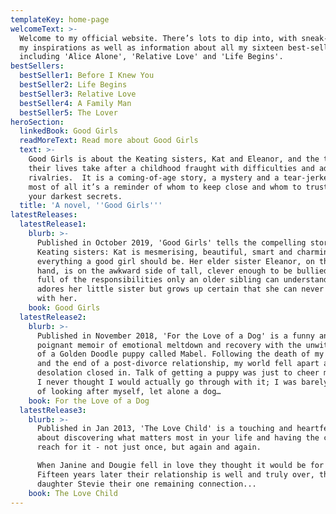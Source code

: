```yaml
---
templateKey: home-page
welcomeText: >-
  Welcome to my official website. There’s lots to dip into, with sneak-peeks at
  my inspirations as well as information about all my sixteen best-sellers,
  including 'Alice Alone', 'Relative Love' and 'Life Begins'.
bestSellers:
  bestSeller1: Before I Knew You
  bestSeller2: Life Begins
  bestSeller3: Relative Love
  bestSeller4: A Family Man
  bestSeller5: The Lover
heroSection:
  linkedBook: Good Girls
  readMoreText: Read more about Good Girls
  text: >-
    Good Girls is about the Keating sisters, Kat and Eleanor, and the turns
    their lives take after a childhood fraught with difficulties and adolescent
    rivalries.  It is a coming-of-age story, a mystery and a tear-jerker. But
    most of all it’s a reminder of whom to keep close and whom to trust with
    your darkest secrets.
  title: 'A novel, ''Good Girls'''
latestReleases:
  latestRelease1:
    blurb: >-
      Published in October 2019, 'Good Girls' tells the compelling story of the
      Keating sisters: Kat is mesmerising, beautiful, smart and charming -
      everything a good girl should be. Her elder sister Eleanor, on the other
      hand, is on the awkward side of tall, clever enough to be bullied, and
      full of the responsibilities only an older sibling can understand. She
      adores her little sister but grows up certain that she can never compete
      with her.
    book: Good Girls
  latestRelease2:
    blurb: >-
      Published in November 2018, 'For the Love of a Dog' is a funny and
      poignant memoir of emotional meltdown and recovery with the unwitting aid
      of a Golden Doodle puppy called Mabel. Following the death of my mother
      and the end of a post-divorce relationship, my world fell apart and
      desolation closed in. Talk of getting a puppy was just to cheer myself up.
      I never thought I would actually go through with it; I was barely capable
      of looking after myself, let alone a dog…
    book: For the Love of a Dog
  latestRelease3:
    blurb: >-
      Published in Jan 2013, 'The Love Child' is a touching and heartfelt story
      about discovering what matters most in your life and having the courage to
      reach for it - not just once, but again and again.

      When Janine and Dougie fell in love they thought it would be for ever.
      Fifteen years later their relationship is well and truly over, their
      daughter Stevie their one remaining connection...
    book: The Love Child
---
```


